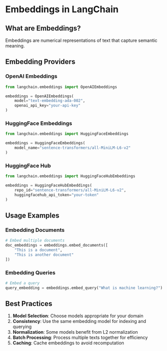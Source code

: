 
# Embeddings in LangChain

## What are Embeddings?
Embeddings are numerical representations of text that capture semantic meaning.

## Embedding Providers

### OpenAI Embeddings
```python
from langchain.embeddings import OpenAIEmbeddings

embeddings = OpenAIEmbeddings(
    model="text-embedding-ada-002",
    openai_api_key="your-api-key"
)
```

### HuggingFace Embeddings
```python
from langchain.embeddings import HuggingFaceEmbeddings

embeddings = HuggingFaceEmbeddings(
    model_name="sentence-transformers/all-MiniLM-L6-v2"
)
```

### HuggingFace Hub
```python
from langchain.embeddings import HuggingFaceHubEmbeddings

embeddings = HuggingFaceHubEmbeddings(
    repo_id="sentence-transformers/all-MiniLM-L6-v2",
    huggingfacehub_api_token="your-token"
)
```

## Usage Examples

### Embedding Documents
```python
# Embed multiple documents
doc_embeddings = embeddings.embed_documents([
    "This is a document",
    "This is another document"
])
```

### Embedding Queries
```python
# Embed a query
query_embedding = embeddings.embed_query("What is machine learning?")
```

## Best Practices

1. **Model Selection**: Choose models appropriate for your domain
2. **Consistency**: Use the same embedding model for indexing and querying
3. **Normalization**: Some models benefit from L2 normalization
4. **Batch Processing**: Process multiple texts together for efficiency
5. **Caching**: Cache embeddings to avoid recomputation
